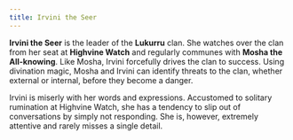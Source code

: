 ```yaml
---
title: Irvini the Seer
---
```


**Irvini the Seer** is the leader of the **Lukurru** clan. She watches over the clan from her seat at **Highvine Watch** and regularly communes with **Mosha the All-knowing**. Like Mosha, Irvini forcefully drives the clan to success. Using divination magic, Mosha and Irvini can identify threats to the clan, whether external or internal, before they become a danger.

Irvini is miserly with her words and expressions. Accustomed to solitary rumination at Highvine Watch, she has a tendency to slip out of conversations by simply not responding. She is, however, extremely attentive and rarely misses a single detail.
